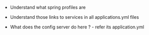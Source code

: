 * Understand what spring profiles are
* Understand those links to services in all applications.yml files

* What does the config server do here ? - refer its application.yml